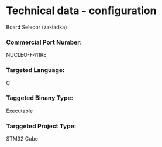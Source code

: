 # Technical data - configuration

Board Selecor (zakładka)

### Commercial Port Number: 
NUCLEO-F411RE

### Targeted Language: 
C

### Taggeted Binany Type: 
Executable

### Targgeted Project Type: 
STM32 Cube
